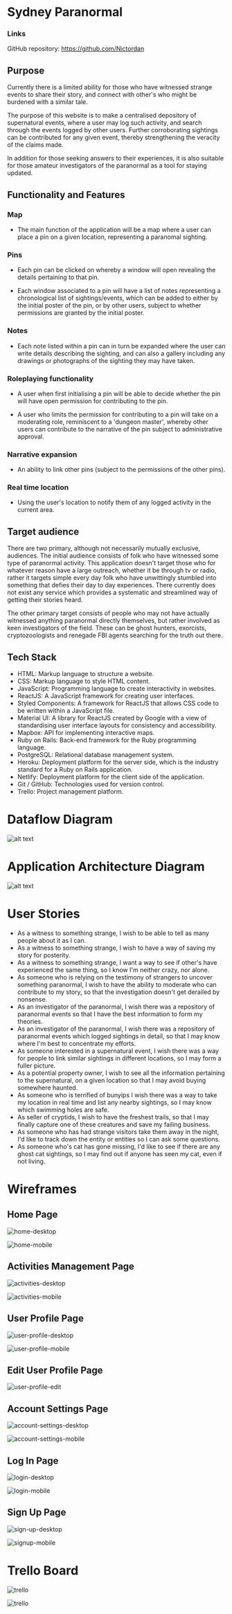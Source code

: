 # Sydney Paranormal

### Links

GitHub repository: https://github.com/Nictordan


## Purpose

Currently there is a limited ability for those who have witnessed strange events to share their story, and connect with other's who might be burdened with a similar tale.

The purpose of this website is to make a centralised depository of supernatural events, where a user may log such activity, and search through the events logged by other users. Further corroborating sightings can be contributed for any given event, thereby strengthening the veracity of the claims made.

In addition for those seeking answers to their experiences, it is also suitable for those amateur investigators of the paranormal as a tool for staying updated.



## Functionality and Features


### Map
- The main function of the application will be a map where a user can place a pin on a given location, representing a paranomal sighting.


### Pins
- Each pin can be clicked on whereby a window will open revealing the details pertaining to that pin.

- Each window associated to a pin will have a list of notes representing a chronological list of sightings/events, which can be added to either by the initial poster of the pin, or by other users, subject to whether permissions are granted by the initial poster.


### Notes
- Each note listed within a pin can in turn be expanded where the user can write details describing the sighting, and can also a gallery including any drawings or photographs of the sighting they may have taken.


### Roleplaying functionality
- A user when first initialising a pin will be able to decide whether the pin will have open permission for contributing to the pin.

- A user who limits the permission for contributing to a pin will take on a moderating role, reminiscent to a 'dungeon master', whereby other users can contribute to the narrative of the pin subject to administrative approval.


### Narrative expansion
- An ability to link other pins (subject to the permissions of the other pins).


### Real time location 
- Using the user's location to notify them of any logged activity in the current area.


## Target audience

There are two primary, although not necessarily mutually exclusive, audiences. The initial audience consists of folk who have witnessed some type of paranormal activity. This application doesn't target those who for whatever reason have a large outreach, whether it be through tv or radio, rather it targets simple every day folk who have unwittingly stumbled into something that defies their day to day experiences. There currently does not exist any service which provides a systematic and streamlined way of getting their stories heard.

The other primary target consists of people who may not have actually witnessed anything paranormal directly themselves, but rather involved as keen investigators of the field. These can be ghost hunters, exorcists, cryptozoologists and renegade FBI agents searching for the truth out there.


## Tech Stack

- HTML: Markup language to structure a website.
- CSS: Markup language to style HTML content.
- JavaScript: Programming language to create interactivity in websites.
- ReactJS: A JavaScript framework for creating user interfaces.
- Styled Components: A framework for ReactJS that allows CSS code to be written within a JavaScript file.
- Material UI: A library for ReactJS created by Google with a view of standardising user interface layouts for consistency and accessibility.
- Mapbox: API for implementing interactive maps.
- Ruby on Rails: Back-end framework for the Ruby programming language.
- PostgreSQL: Relational database management system.
- Heroku: Deployment platform for the server side, which is the industry standard for a Ruby on Rails application.
- Netlify: Deployment platform for the client side of the application. 
- Git / GitHub: Technologies used for version control.
- Trello: Project management platform.


# Dataflow Diagram

![alt text](./docs/sydney-paranormal-data.png "Sydney Paranormal Dataflow Diagram")

# Application Architecture Diagram

![alt text](./docs/sydney-paranormal-architecture.png "Sydney Paranormal Application Architecture Diagram")

# User Stories


- As a witness to something strange, I wish to be able to tell as many people about it as I can.
- As a witness to something strange, I wish to have a way of saving my story for posterity.
- As a witness to something strange, I want a way to see if other's have experienced the same thing, so I know I'm neither crazy, nor alone.
- As someone who is relying on the testimony of strangers to uncover something paranormal, I wish to have the ability to moderate who can contribute to my story, so that the investigation doesn't get derailed by nonsense.
- As an investigator of the paranormal, I wish there was a repository of paranormal events so that I have the best information to form my theories.
- As an investigator of the paranormal, I wish there was a repository of paranormal events which logged sightings in detail, so that I may know where I'm best to concentrate my efforts.
- As someone interested in a supernatural event, I wish there was a way for people to link similar sightings in different locations, so I may form a fuller picture.
- As a potential property owner, I wish to see all the information pertaining to the supernatural, on a given location so that I may avoid buying somewhere haunted.
- As someone who is terrified of bunyips I wish there was a way to take my location in real time and list any nearby sightings, so I may know which swimming holes are safe.
- As seller of cryptids, I wish to have the freshest trails, so that I may finally capture one of these creatures and save my failing business.
- As someone who has had strange visitors take them away in the night, I'd like to track down the entity or entities so I can ask some questions.
- As someone who's cat has gone missing, I'd like to see if there are any ghost cat sightings, so I may find out if anyone has seen my cat, even if not living.


# Wireframes

## Home Page

![home-desktop](wireframes/home-desktop.png)

![home-mobile](wireframes/home-mobile.png)



## Activities Management Page

![activities-desktop](docs/wireframes/activities-desktop.png)

![activities-mobile](docs/wireframes/activities-mobile.png)

## User Profile Page

![user-profile-desktop](docs/wireframes/user-profile-desktop.png)

![user-profile-mobile](docs/wireframes/user-profile-mobile.png)

## Edit User Profile Page

![user-profile-edit](docs/wireframes/user-profile-edit.png)

## Account Settings Page

![account-settings-desktop](docs/wireframes/account-settings-desktop.png)

![account-settings-mobile](docs/wireframes/account-settings-mobile.png)

## Log In Page

![login-desktop](docs/wireframes/login-desktop.png)

![login-mobile](docs/wireframes/login-mobile.png)

## Sign Up Page

![sign-up-desktop](docs/wireframes/sign-up-desktop.png)

![signup-mobile](docs/wireframes/signup-mobile.png)


# Trello Board

![trello](docs/wireframes/trello-1.png)

![trello](docs/wireframes/trello-2.png)

